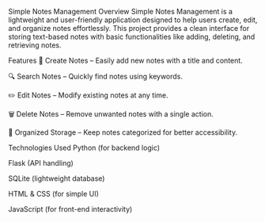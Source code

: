 Simple Notes Management
Overview
Simple Notes Management is a lightweight and user-friendly application designed to help users create, edit, and organize notes effortlessly. This project provides a clean interface for storing text-based notes with basic functionalities like adding, deleting, and retrieving notes.

Features
📝 Create Notes – Easily add new notes with a title and content.

🔍 Search Notes – Quickly find notes using keywords.

✏️ Edit Notes – Modify existing notes at any time.

🗑️ Delete Notes – Remove unwanted notes with a single action.

📁 Organized Storage – Keep notes categorized for better accessibility.

Technologies Used
Python (for backend logic)

Flask (API handling)

SQLite (lightweight database)

HTML & CSS (for simple UI)

JavaScript (for front-end interactivity)
